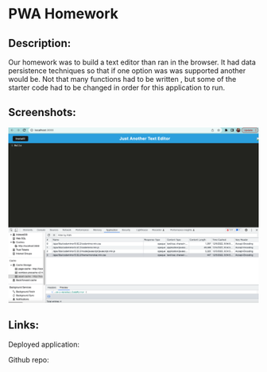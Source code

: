# PWA Homework

## Description: 

Our homework was to build a text editor than ran in the browser.  It had data persistence techniques so that if one option was was supported another would be.  Not that many functions had to be written , but some of the starter code had to be changed in order for this application to run.

## Screenshots:

![Screenshot of an app open with the cache open in the applications area](/client/src/images/Screen%20Shot%202022-12-05%20at%201.41.09%20PM.png)

## Links:

Deployed application:

Github repo: